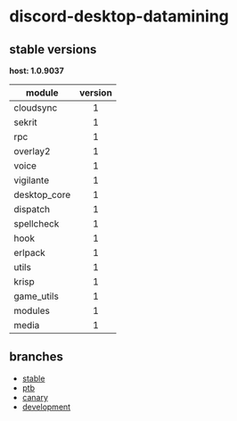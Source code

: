 # discord-desktop-datamining

## stable versions

**host: 1.0.9037**

| module | version |
| ------ | :-----: |
| cloudsync | 1 |
| sekrit | 1 |
| rpc | 1 |
| overlay2 | 1 |
| voice | 1 |
| vigilante | 1 |
| desktop_core | 1 |
| dispatch | 1 |
| spellcheck | 1 |
| hook | 1 |
| erlpack | 1 |
| utils | 1 |
| krisp | 1 |
| game_utils | 1 |
| modules | 1 |
| media | 1 |

## branches

- [stable](https://github.com/OpenAsar/discord-desktop-datamining/tree/stable)
- [ptb](https://github.com/OpenAsar/discord-desktop-datamining/tree/ptb)
- [canary](https://github.com/OpenAsar/discord-desktop-datamining/tree/canary)
- [development](https://github.com/OpenAsar/discord-desktop-datamining/tree/development)